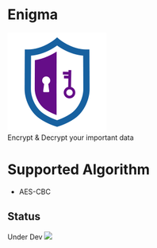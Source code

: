 # Enigma
<img src="Resources/Branding/EnigmaLogo_200x200.png" /> <br>
Encrypt & Decrypt your important data

# Supported Algorithm
- AES-CBC

## Status
Under Dev
<image src="Resources/Dev Process/Latest.png"/>